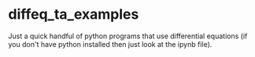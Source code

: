 # diffeq_ta_examples
Just a quick handful of python programs that use differential equations (if you don't have python installed then just look at the ipynb file).
